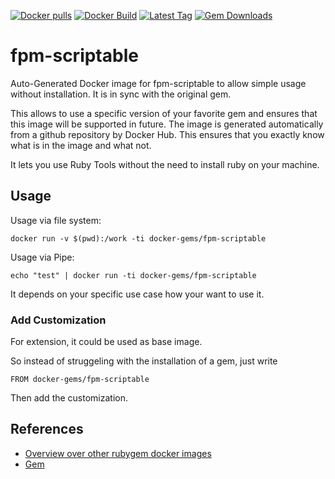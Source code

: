 [![Docker pulls](https://img.shields.io/docker/pulls/rubygem/fpm-scriptable.svg)](https://hub.docker.com/r/rubygem/fpm-scriptable/)
[![Docker Build](https://img.shields.io/docker/automated/rubygem/fpm-scriptable.svg)](https://hub.docker.com/r/rubygem/fpm-scriptable/)
[![Latest Tag](https://img.shields.io/github/tag/docker-rubygem/fpm-scriptable.svg)](https://hub.docker.com/r/rubygem/fpm-scriptable/)
[![Gem Downloads](https://img.shields.io/gem/dt/fpm-scriptable.svg)](https://rubygems.org/gems/fpm-scriptable/)
# fpm-scriptable

Auto-Generated Docker image for fpm-scriptable to allow simple usage without installation.
It is in sync with the original gem.

This allows to use a specific version of your favorite gem and ensures that this image will be supported in future.
The image is generated automatically from a github repository by Docker Hub.
This ensures that you exactly know what is in the image and what not.

It lets you use Ruby Tools without the need to install ruby on your machine.

## Usage

Usage via file system:

`docker run -v $(pwd):/work -ti docker-gems/fpm-scriptable`

Usage via Pipe:

`echo "test" | docker run -ti docker-gems/fpm-scriptable`

It depends on your specific use case how your want to use it.

### Add Customization

For extension, it could be used as base image.

So instead of struggeling with the installation of a gem, just write

`FROM docker-gems/fpm-scriptable`

Then add the customization.

## References

 - [Overview over other rubygem docker images](https://github.com/thinkbot/docker-rubygem)
 - [Gem](https://rubygems.org/gems/fpm-scriptable/)
